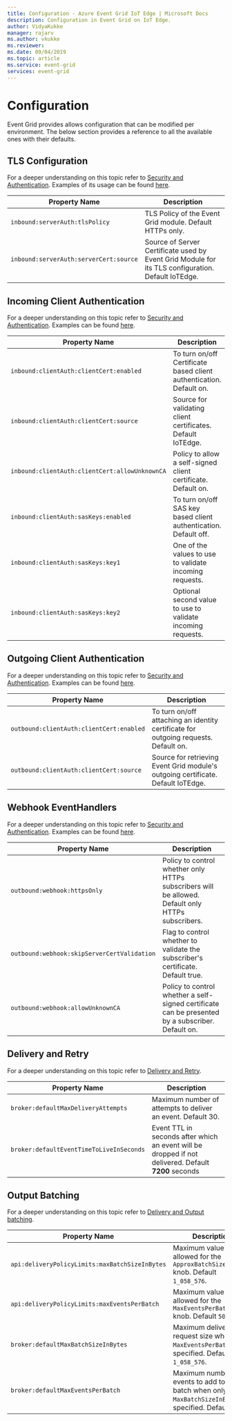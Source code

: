 ```yaml
---
title: Configuration - Azure Event Grid IoT Edge | Microsoft Docs 
description: Configuration in Event Grid on IoT Edge.  
author: VidyaKukke
manager: rajarv
ms.author: vkukke
ms.reviewer: 
ms.date: 09/04/2019
ms.topic: article
ms.service: event-grid
services: event-grid
---
```


# Configuration

Event Grid provides allows configuration that can be modified per environment. The below section provides a reference to all the available ones with their defaults.

## TLS Configuration

For a deeper understanding on this topic refer to [Security and Authentication](security-authentication.md). Examples of its usage can be found [here](configure-api-protocol.md).

| Property Name | Description |
| ---------------- | ------------ |
|`inbound:serverAuth:tlsPolicy`|TLS Policy of the Event Grid module. Default HTTPs only.
|`inbound:serverAuth:serverCert:source`|Source of Server Certificate used by Event Grid Module for its TLS configuration. Default IoTEdge.

## Incoming Client Authentication

For a deeper understanding on this topic refer to [Security and Authentication](security-authentication.md). Examples can be found [here](configure-client-auth.md).

| Property Name | Description |
| ---------------- | ------------ |
|`inbound:clientAuth:clientCert:enabled`| To turn on/off Certificate based client authentication. Default on.
|`inbound:clientAuth:clientCert:source`| Source for validating client certificates. Default IoTEdge.
|`inbound:clientAuth:clientCert:allowUnknownCA`| Policy to allow a self-signed client certificate. Default on.
|`inbound:clientAuth:sasKeys:enabled`| To turn on/off SAS key based client authentication. Default off.
|`inbound:clientAuth:sasKeys:key1`| One of the values to use to validate incoming requests.
|`inbound:clientAuth:sasKeys:key2`| Optional second value to use to validate incoming requests.

## Outgoing Client Authentication

For a deeper understanding on this topic refer to [Security and Authentication](security-authentication.md). Examples can be found [here](configure-identity-auth.md).

| Property Name | Description |
| ---------------- | ------------ |
|`outbound:clientAuth:clientCert:enabled`| To turn on/off attaching an identity certificate for outgoing requests. Default on.
|`outbound:clientAuth:clientCert:source`| Source for retrieving Event Grid module's outgoing certificate. Default IoTEdge.

## Webhook EventHandlers

For a deeper understanding on this topic refer to [Security and Authentication](security-authentication.md). Examples can be found [here](configure-webhook-subscriber-auth.md).

| Property Name | Description |
| ---------------- | ------------ |
|`outbound:webhook:httpsOnly`| Policy to control whether only HTTPs subscribers will be allowed. Default only HTTPs subscribers.
|`outbound:webhook:skipServerCertValidation`| Flag to control whether to validate the subscriber's certificate. Default true.
|`outbound:webhook:allowUnknownCA`| Policy to control whether a self-signed certificate can be presented by a subscriber. Default on.

## Delivery and Retry

For a deeper understanding on this topic refer to [Delivery and Retry](delivery-retry.md).

| Property Name | Description |
| ---------------- | ------------ |
| `broker:defaultMaxDeliveryAttempts` | Maximum number of attempts to deliver an event. Default 30.
| `broker:defaultEventTimeToLiveInSeconds` | Event TTL in seconds after which an event will be dropped if not delivered. Default **7200** seconds

## Output Batching

For a deeper understanding on this topic refer to [Delivery and Output batching](delivery-output-batching.md).

| Property Name | Description |
| ---------------- | ------------ |
| `api:deliveryPolicyLimits:maxBatchSizeInBytes` | Maximum value allowed for the `ApproxBatchSizeInBytes` knob. Default `1_058_576`.
| `api:deliveryPolicyLimits:maxEventsPerBatch` | Maximum value allowed for the `MaxEventsPerBatch` knob. Default `50`.
| `broker:defaultMaxBatchSizeInBytes` | Maximum delivery request size when only `MaxEventsPerBatch` is specified. Default `1_058_576`.
| `broker:defaultMaxEventsPerBatch` | Maximum number of events to add to a batch when only `MaxBatchSizeInBytes` is specified. Default `10`.
